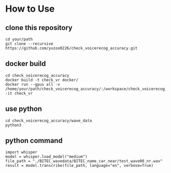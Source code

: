 # How to Use

## clone this repository
```
cd your/path
git clone --recursive https://github.com/yuzoo0226/check_voicerecog_accuracy.git
```

## docker build
```
cd check_voicerecog_accuracy
docker build -t check_vr docker/
docker run --gpus all -v /home/your/path/check_voicerecog_accuracy/:/workspace/check_voicerecog_accuracy -it check_vr
```

## use python
```
cd check_voicerecog_accuracy/wave_data
python3
```

## python command
```
import whisper
model = whisper.load_model("medium")
file_path = "./BITEC_wavedata/BITEC_name_car_near/test_wave00_nr.wav"
result = model.transcribe(file_path, language="en", verbose=True)
```